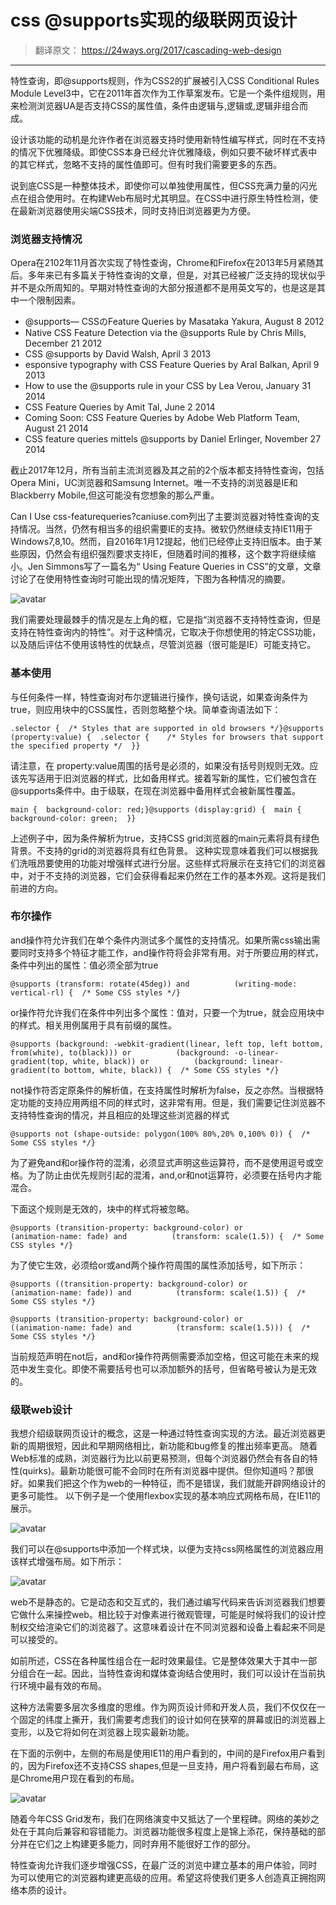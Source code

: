 # css @supports实现的级联网页设计

> 翻译原文： https://24ways.org/2017/cascading-web-design


---

特性查询，即@supports规则，作为CSS2的扩展被引入CSS Conditional Rules Module Level3中，它在2011年首次作为工作草案发布。它是一个条件组规则，用来检测浏览器UA是否支持CSS的属性值，条件由逻辑与,逻辑或,逻辑非组合而成。

设计该功能的动机是允许作者在浏览器支持时使用新特性编写样式，同时在不支持的情况下优雅降级。即使CSS本身已经允许优雅降级，例如只要不破坏样式表中的其它样式，忽略不支持的属性值即可。但有时我们需要更多的东西。

说到底CSS是一种整体技术，即使你可以单独使用属性，但CSS充满力量的闪光点在组合使用时。在构建Web布局时尤其明显。在CSS中进行原生特性检测，使在最新浏览器使用尖端CSS技术，同时支持旧浏览器更为方便。

###   浏览器支持情况
Opera在2102年11月首次实现了特性查询，Chrome和Firefox在2013年5月紧随其后。多年来已有多篇关于特性查询的文章，但是，对其已经被广泛支持的现状似乎并不是众所周知的。早期对特性查询的大部分报道都不是用英文写的，也是这是其中一个限制因素。

- @supports― CSSのFeature Queries by Masataka Yakura, August 8 2012
- Native CSS Feature Detection via the  @supports Rule by Chris Mills, December 21 2012
- CSS  @supports by David Walsh, April 3 2013
- esponsive typography with CSS Feature Queries by Aral Balkan, April 9 2013
- How to use the @supports rule in your CSS by Lea Verou, January 31 2014
- CSS Feature Queries by Amit Tal, June 2 2014
- Coming Soon: CSS Feature Queries by Adobe Web Platform Team, August 21 2014
- CSS feature queries mittels @supports by Daniel Erlinger, November 27 2014

截止2017年12月，所有当前主流浏览器及其之前的2个版本都支持特性查询，包括Opera Mini，UC浏览器和Samsung Internet。唯一不支持的浏览器是IE和Blackberry Mobile,但这可能没有您想象的那么严重。

Can I Use css-featurequeries?caniuse.com列出了主要浏览器对特性查询的支持情况。当然，仍然有相当多的组织需要IE的支持。微软仍然继续支持IE11用于Windows7,8,10。然而，自2016年1月12提起，他们已经停止支持旧版本。由于某些原因，仍然会有组织强烈要求支持IE，但随着时间的推移，这个数字将继续缩小。Jen Simmons写了一篇名为“ Using Feature Queries in CSS”的文章，文章讨论了在使用特性查询时可能出现的情况矩阵，下图为各种情况的摘要。

![avatar](/images/1.png)

我们需要处理最棘手的情况是左上角的框，它是指“浏览器不支持特性查询，但是支持在特性查询内的特性”。对于这种情况，它取决于你想使用的特定CSS功能，以及随后评估不使用该特性的优缺点，尽管浏览器（很可能是IE）可能支持它。

###   基本使用
与任何条件一样，特性查询对布尔逻辑进行操作，换句话说，如果查询条件为true，则应用块中的CSS属性，否则忽略整个块。简单查询语法如下：


```
.selector {  /* Styles that are supported in old browsers */}@supports (property:value) {  .selector {    /* Styles for browsers that support the specified property */  }}
```

请注意，在 property:value周围的括号是必须的，如果没有括号则规则无效。应该先写适用于旧浏览器的样式，比如备用样式。接着写新的属性，它们被包含在@supports条件中。由于级联，在现在浏览器中备用样式会被新属性覆盖。


```
main {  background-color: red;}@supports (display:grid) {  main {    background-color: green;  }}
```
上述例子中，因为条件解析为true，支持CSS grid浏览器的main元素将具有绿色背景。不支持的grid的浏览器将具有红色背景。
这种实现意味着我们可以根据我们洗哦昂要使用的功能对增强样式进行分层。这些样式将展示在支持它们的浏览器中，对于不支持的浏览器，它们会获得看起来仍然在工作的基本外观。这将是我们前进的方向。

###   布尔操作
and操作符允许我们在单个条件内测试多个属性的支持情况。如果所需css输出需要同时支持多个特征才能工作，and操作符将会非常有用。对于所要应用的样式，条件中列出的属性：值必须全部为true

```
@supports (transform: rotate(45deg)) and          (writing-mode: vertical-rl) {  /* Some CSS styles */}
```
or操作符允许我们在条件中列出多个属性：值对，只要一个为true，就会应用块中的样式。相关用例属用于具有前缀的属性。

```
@supports (background: -webkit-gradient(linear, left top, left bottom, from(white), to(black))) or          (background: -o-linear-gradient(top, white, black)) or          (background: linear-gradient(to bottom, white, black)) {  /* Some CSS styles */}
```
not操作符否定原条件的解析值，在支持属性时解析为false，反之亦然。当根据特定功能的支持应用两组不同的样式时，这非常有用。但是，我们需要记住浏览器不支持特性查询的情况，并且相应的处理这些浏览器的样式

```
@supports not (shape-outside: polygon(100% 80%,20% 0,100% 0)) {  /* Some CSS styles */}
```
为了避免and和or操作符的混淆，必须显式声明这些运算符，而不是使用逗号或空格。为了防止由优先规则引起的混淆，and,or和not运算符，必须要在括号内才能混合。

下面这个规则是无效的，块中的样式将被忽略。
```
@supports (transition-property: background-color) or          (animation-name: fade) and          (transform: scale(1.5)) {  /* Some CSS styles */}
```
为了使它生效，必须给or或and两个操作符周围的属性添加括号，如下所示：


```
@supports ((transition-property: background-color) or          (animation-name: fade)) and          (transform: scale(1.5)) {  /* Some CSS styles */}
```

```
@supports (transition-property: background-color) or          ((animation-name: fade) and          (transform: scale(1.5))) {  /* Some CSS styles */}
```
当前规范声明在not后，and和or操作符两侧需要添加空格，但这可能在未来的规范中发生变化。即使不需要括号也可以添加额外的括号，但省略号被认为是无效的。
###   级联web设计

我想介绍级联网页设计的概念，这是一种通过特性查询实现的方法。最近浏览器更新的周期很短，因此和早期网络相比，新功能和bug修复的推出频率更高。
随着Web标准的成熟，浏览器行为比以前更易预测，但每个浏览器仍然会有各自的特性(quirks)。最新功能很可能不会同时在所有浏览器中提供。但你知道吗？那很好。如果我们把这个作为web的一种特征，而不是错误，我们就能开辟网络设计的更多可能性。
以下例子是一个使用flexbox实现的基本响应式网格布局，在IE11的展示。

![avatar](/images/2.png)

我们可以在@supports中添加一个样式块，以便为支持css网格属性的浏览器应用该样式增强布局。如下所示：

![avatar](/images/3.png)

web不是静态的。它是动态和交互式的，我们通过编写代码来告诉浏览器我们想要它做什么来操控web。相比较于对像素进行微观管理，可能是时候将我们的设计控制权交给渲染它们的浏览器了。这意味着设计在不同浏览器和设备上看起来不同是可以接受的。

如前所述，CSS在各种属性组合在一起时效果最佳。它是整体效果大于其中一部分组合在一起。因此，当特性查询和媒体查询结合使用时，我们可以设计在当前执行环境中最有效的布局。

这种方法需要多层次多维度的思维。作为网页设计师和开发人员，我们不仅仅在一个固定的纬度上撕开，我们需要考虑我们的设计如何在狭窄的屏幕或旧的浏览器上变形，以及它将如何在浏览器上现实最新功能。

在下面的示例中，左侧的布局是使用IE11的用户看到的，中间的是Firefox用户看到的，因为Firefox还不支持CSS shapes,但是一旦支持，用户将看到最右布局，这是Chrome用户现在看到的布局。

![avatar](/images/4.png)

随着今年CSS Grid发布，我们在网络演变中又抵达了一个里程碑。网络的美妙之处在于其向后兼容和容错能力。浏览器功能很多程度上是锦上添花，保持基础的部分并在它们之上构建更多能力，同时弃用不能很好工作的部分。

特性查询允许我们逐步增强CSS，在最广泛的浏览中建立基本的用户体验，同时为可以使用它的浏览器构建更高级的应用。希望这将使我们更多人创造真正拥抱网络本质的设计。
